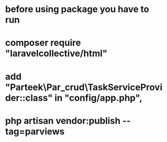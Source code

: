 # before using package you have to run 

# composer require "laravelcollective/html"

# add "Parteek\Par_crud\TaskServiceProvider::class" in "config/app.php",

# php artisan vendor:publish --tag=parviews 